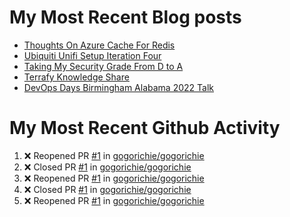 # My Most Recent Blog posts
<!-- BLOG-POST-LIST:START -->
- [Thoughts On Azure Cache For Redis](https://www.gogorichie.com/blog/microsoft/thoughts-on-azure-cache-4-redis/)
- [Ubiquiti Unifi Setup Iteration Four](https://www.gogorichie.com/blog/ubiquiti-unifi-setup-iteration-four/)
- [Taking My Security Grade From D to A](https://www.gogorichie.com/blog/security-grade/)
- [Terrafy Knowledge Share](https://www.gogorichie.com/blog/microsoft/terrafyknowledge/)
- [DevOps Days Birmingham Alabama 2022 Talk](https://www.gogorichie.com/blog/devopsdaysbham-2022-talk/)
<!-- BLOG-POST-LIST:END -->


# My Most Recent Github Activity
<!--START_SECTION:activity-->
1. ❌ Reopened PR [#1](https://github.com/gogorichie/gogorichie/pull/1) in [gogorichie/gogorichie](https://github.com/gogorichie/gogorichie)
2. ❌ Closed PR [#1](https://github.com/gogorichie/gogorichie/pull/1) in [gogorichie/gogorichie](https://github.com/gogorichie/gogorichie)
3. ❌ Reopened PR [#1](https://github.com/gogorichie/gogorichie/pull/1) in [gogorichie/gogorichie](https://github.com/gogorichie/gogorichie)
4. ❌ Closed PR [#1](https://github.com/gogorichie/gogorichie/pull/1) in [gogorichie/gogorichie](https://github.com/gogorichie/gogorichie)
5. ❌ Reopened PR [#1](https://github.com/gogorichie/gogorichie/pull/1) in [gogorichie/gogorichie](https://github.com/gogorichie/gogorichie)
<!--END_SECTION:activity-->

